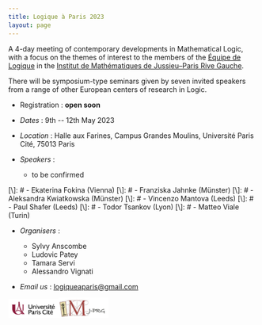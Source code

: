 ```yaml
---
title: Logique à Paris 2023
layout: page
---
```

A 4-day meeting of contemporary developments in Mathematical Logic,
with a focus on the themes of interest to the members of the
[Équipe de Logique][LM] in the [Institut de Mathématiques de Jussieu–Paris Rive Gauche][IMJ-PRG].

There will be symposium-type seminars given by seven invited speakers from a range of other European centers of research in Logic.

- Registration : **open soon**

- _Dates_ : 9th -- 12th May 2023

- _Location_ : Halle aux Farines, Campus Grandes Moulins, Université Paris Cité, 75013 Paris

- _Speakers_ :
	- to be confirmed

[\\]: # - Ekaterina Fokina (Vienna)
[\\]: # - Franziska Jahnke (Münster)
[\\]: # - Aleksandra Kwiatkowska (Münster)
[\\]: # - Vincenzo Mantova (Leeds)
[\\]: # - Paul Shafer (Leeds)
[\\]: # - Todor Tsankov (Lyon)
[\\]: # - Matteo Viale (Turin)

- _Organisers_ : 
	- Sylvy Anscombe 
	- Ludovic Patey
	- Tamara Servi
	- Alessandro Vignati

- _Email us_ : [logiqueaparis@gmail.com](logiqueaparis@gmail.com)

<a href="./upc.png"><img src="/upc.png" alt="Université Paris Cité" width="20%"><a href="./imj-prg.png"><img src="/imj-prg.png" alt="IMJ-PRG" width="20%">

[UPC]:  https://u-paris.fr/
[IMJ-PRG]: https://www.imj-prg.fr/
[LM]:   https://www.imj-prg.fr/lm/
